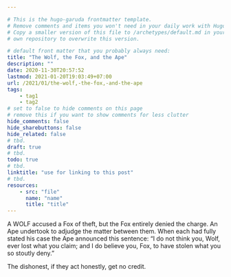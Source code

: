```yaml
---

# This is the hugo-garuda frontmatter template.
# Remove comments and items you won't need in your daily work with Hugo.
# Copy a smaller version of this file to /archetypes/default.md in your
# own repository to overwrite this version.

# default front matter that you probably always need:
title: "The Wolf, the Fox, and the Ape"
description: ""
date: 2020-11-30T20:57:52
lastmod: 2021-01-20T19:03:49+07:00
url: /2021/01/the-wolf,-the-fox,-and-the-ape
tags:
    - tag1
    - tag2
# set to false to hide comments on this page
# remove this if you want to show comments for less clutter
hide_comments: false
hide_sharebuttons: false
hide_related: false
# tbd.
draft: true
# tbd.
todo: true
# tbd.
linktitle: "use for linking to this post"
# tbd.
resources:
    - src: "file"
      name: "name"
      title: "title"
---
```

A WOLF accused a Fox of theft, but the Fox entirely denied the charge. An Ape undertook to adjudge the matter between them. When each had fully stated his case the Ape announced this sentence: “I do not think you, Wolf, ever lost what you claim; and I do believe you, Fox, to have stolen what you so stoutly deny.”

The dishonest, if they act honestly, get no credit.

